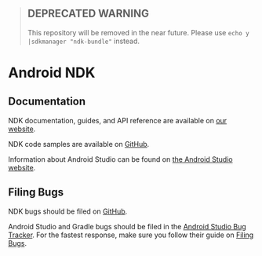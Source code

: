 > ## DEPRECATED WARNING
> This repository will be removed in the near future.
> Please use `echo y |sdkmanager "ndk-bundle"` instead.

Android NDK
===========

Documentation
-------------

NDK documentation, guides, and API reference are available on
[our website](https://developer.android.com/ndk/index.html).

NDK code samples are available on
[GitHub](https://github.com/googlesamples/android-ndk).

Information about Android Studio can be found on [the Android Studio
website](https://developer.android.com/studio/index.html).

Filing Bugs
-----------

NDK bugs should be filed on
[GitHub](https://github.com/android-ndk/ndk/issues/new).

Android Studio and Gradle bugs should be filed in the [Android Studio Bug
Tracker](http://b.android.com). For the fastest response, make sure you follow
their guide on [Filing Bugs](http://tools.android.com/filing-bugs).
